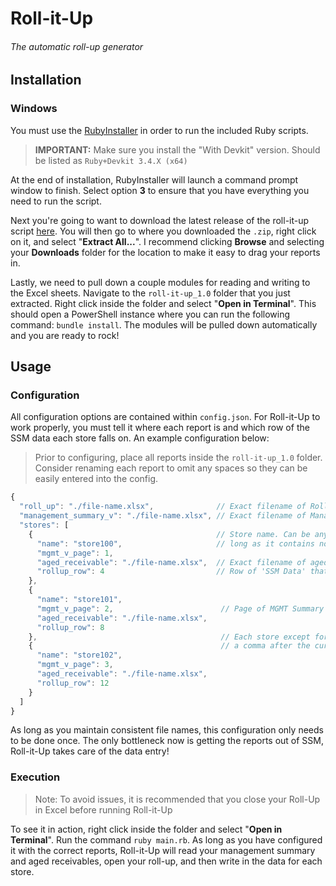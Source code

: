 # Roll-it-Up

###### The automatic roll-up generator

## Installation

### Windows

You must use the [RubyInstaller](https://rubyinstaller.org/downloads/) in order to run the included Ruby scripts.

> **IMPORTANT:** Make sure you install the "With Devkit" version. Should be listed as `Ruby+Devkit 3.4.X (x64)`

At the end of installation, RubyInstaller will launch a command prompt window to finish. Select option **3** to ensure that you have everything you need to run the script.

Next you're going to want to download the latest release of the roll-it-up script [here](https://github.com/awsumatt/roll-it-up/releases/tag/v1.0). You will then go to where you downloaded the `.zip`, right click on it, and select "**Extract All...**". I recommend clicking **Browse** and selecting your **Downloads** folder for the location to make it easy to drag your reports in.

Lastly, we need to pull down a couple modules for reading and writing to the Excel sheets. Navigate to the `roll-it-up_1.0` folder that you just extracted. Right click inside the folder and select "**Open in Terminal**". This should open a PowerShell instance where you can run the following command: `bundle install`. The  modules will be pulled down automatically and you are ready to rock!



## Usage

### Configuration

All configuration options are contained within `config.json`. For Roll-it-Up to work properly, you must tell it where each report is and which row of the SSM data each store falls on. An example configuration below:

> Prior to configuring, place all reports inside the `roll-it-up_1.0` folder. Consider renaming each report to omit any spaces so they can be easily entered into the config.

```js
{
  "roll_up": "./file-name.xlsx",              // Exact filename of Roll Up
  "management_summary_v": "./file-name.xlsx", // Exact filename of Management Summary V
  "stores": [
    {                                         // Store name. Can be anything as
      "name": "store100",                     // long as it contains no  spaces.
      "mgmt_v_page": 1,
      "aged_receivable": "./file-name.xlsx",  // Exact filename of aged receivable
      "rollup_row": 4                         // Row of 'SSM Data' that Store is on inside Roll-up
    },
    {
      "name": "store101",
      "mgmt_v_page": 2,                        // Page of MGMT Summary V that store is on
      "aged_receivable": "./file-name.xlsx",
      "rollup_row": 8
    },                                         // Each store except for the last requires
    {                                          // a comma after the curly braces
      "name": "store102",
      "mgmt_v_page": 3,
      "aged_receivable": "./file-name.xlsx",
      "rollup_row": 12
    }
  ]
}

```

As long as you maintain consistent file names, this configuration only needs to be done once. The only bottleneck now is getting the reports out of SSM, Roll-it-Up takes care of the data entry!

### Execution

> Note: To avoid issues, it is recommended that you close your Roll-Up in Excel before running Roll-it-Up

To see it in action, right click inside the folder and select "**Open in Terminal**". Run the command `ruby main.rb`. As long as you have configured it with the correct reports, Roll-it-Up will read your management summary and aged receivables, open your roll-up, and then write in the data for each store.

